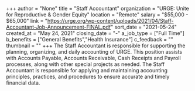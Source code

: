 +++
author = "None"
title = "Staff Accountant"
organization = "URGE: Unite for Reproductive & Gender Equity"
location = "Remote"
salary = "$55,000 - $65,000"
link = "https://urge.org/wp-content/uploads/2021/04/Staff-Accountant-Job-Announcement-FINAL.pdf"
sort_date = "2021-05-24"
created_at = "May 24, 2021"
closing_date = "-"
a_job_type = ["Full Time"]
b_benefits = ["General Benefits","Health Insurance"]
c_feedback = ""
thumbnail = ""
+++
The Staff Accountant is responsible for supporting the planning, organizing, and daily accounting of URGE. This position assists with Accounts Payable, Accounts Receivable, Cash Receipts and Payroll processes, along with other special projects as needed. The Staff Accountant is responsible for applying and maintaining accounting principles, practices, and procedures to ensure accurate and timely financial data.